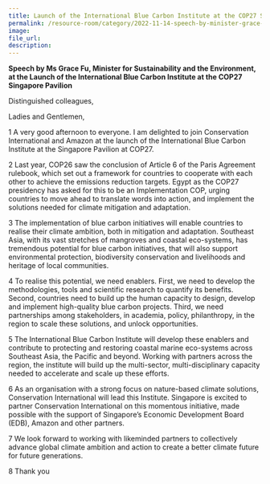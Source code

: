 ```yaml
---  
title: Launch of the International Blue Carbon Institute at the COP27 Singapore Pavilion - Ms Grace Fu
permalink: /resource-room/category/2022-11-14-speech-by-minister-grace-fu-launch-international-blue-carbon-institute
image:  
file_url:  
description:  
---  
```


**Speech by Ms Grace Fu, Minister for Sustainability and the Environment, at the Launch of the International Blue Carbon Institute at the COP27 Singapore Pavilion**

Distinguished colleagues,

Ladies and Gentlemen,

1 A very good afternoon to everyone. I am delighted to join Conservation International and Amazon at the launch of the International Blue Carbon Institute at the Singapore Pavilion at COP27.

2 Last year, COP26 saw the conclusion of Article 6 of the Paris Agreement rulebook, which set out a framework for countries to cooperate with each other to achieve the emissions reduction targets. Egypt as the COP27 presidency has asked for this to be an Implementation COP, urging countries to move ahead to translate words into action, and implement the solutions needed for climate mitigation and adaptation. 

3 The implementation of blue carbon initiatives will enable countries to realise their climate ambition, both in mitigation and adaptation. Southeast Asia, with its vast stretches of mangroves and coastal eco-systems, has tremendous potential for blue carbon initiatives, that will also support environmental protection, biodiversity conservation and livelihoods and heritage of local communities.

4 To realise this potential, we need enablers. First, we need to develop the methodologies, tools and scientific research to quantify its benefits. Second, countries need to build up the human capacity to design, develop and implement high-quality blue carbon projects. Third, we need partnerships among stakeholders, in academia, policy, philanthropy, in the region to scale these solutions, and unlock opportunities.

5 The International Blue Carbon Institute will develop these enablers and contribute to protecting and restoring coastal marine eco-systems across Southeast Asia, the Pacific and beyond. Working with partners across the region, the institute will build up the multi-sector, multi-disciplinary capacity needed to accelerate and scale up these efforts. 

6 As an organisation with a strong focus on nature-based climate solutions, Conservation International will lead this Institute. Singapore is excited to partner Conservation International on this momentous initiative, made possible with the support of Singapore’s Economic Development Board (EDB), Amazon and other partners.

7 We look forward to working with likeminded partners to collectively advance global climate ambition and action to create a better climate future for future generations.

8 Thank you
